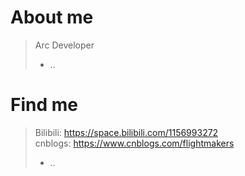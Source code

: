 <!-- The Problem is that you think you have time. -->
# About me
> Arc Developer  
> + ..

# Find me
> Bilibili: https://space.bilibili.com/1156993272  
> cnblogs: https://www.cnblogs.com/flightmakers  
> + ..
